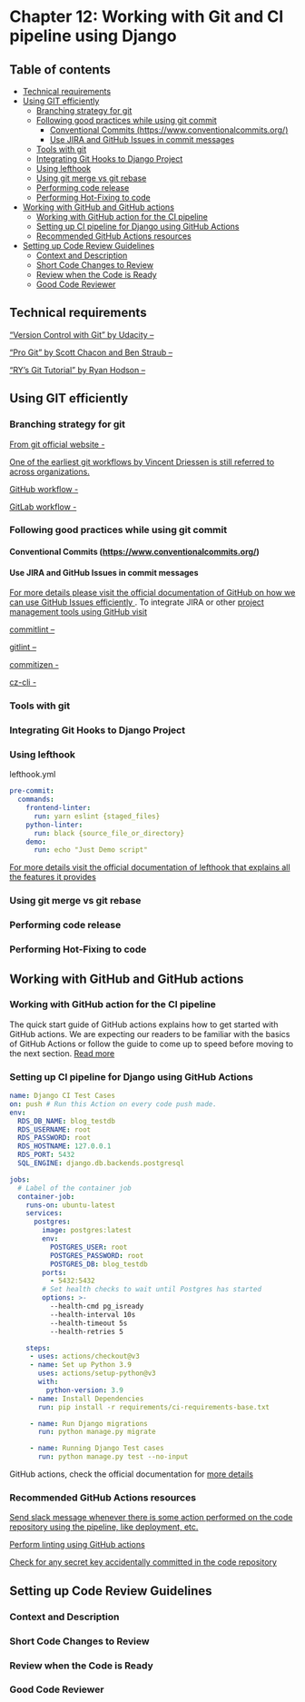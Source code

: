 # Chapter 12: Working with Git and CI pipeline using Django

## Table of contents
* [Technical requirements](#technical-requirements)
* [Using GIT efficiently](#using-git-efficiently)
    * [Branching strategy for git](#branching-strategy-for-git)
    * [Following good practices while using git commit](#following-good-practices-while-using-git-commit)
        * [Conventional Commits (https://www.conventionalcommits.org/)](#conventional-commits-https-www-conventionalcommits-org)
        * [Use JIRA and GitHub Issues in commit messages](#use-jira-and-github-issues-in-commit-messages)
    * [Tools with git](#tools-with-git)
    * [Integrating Git Hooks to Django Project](#integrating-git-hooks-to-django-project)
    * [Using lefthook](#using-lefthook)
    * [Using git merge vs git rebase](#using-git-merge-vs-git-rebase)
    * [Performing code release](#performing-code-release)
    * [Performing Hot-Fixing to code](#performing-hot-fixing-to-code)
* [Working with GitHub and GitHub actions](#working-with-github-and-github-actions)
    * [Working with GitHub action for the CI pipeline](#working-with-github-action-for-the-ci-pipeline)
    * [Setting up CI pipeline for Django using GitHub Actions](#setting-up-ci-pipeline-for-django-using-github-actions)
    * [Recommended GitHub Actions resources](#recommended-github-actions-resources)
* [Setting up Code Review Guidelines](#setting-up-code-review-guidelines)
    * [Context and Description](#context-and-description)
    * [Short Code Changes to Review](#short-code-changes-to-review)
    * [Review when the Code is Ready](#review-when-the-code-is-ready)
    * [Good Code Reviewer](#good-code-reviewer)


## Technical requirements

[“Version Control with Git” by Udacity –](https://www.udacity.com/course/version-control-with-git--ud123)  

[“Pro Git” by Scott Chacon and Ben Straub – ](https://git-scm.com/book/en/v2) 

[“RY’s Git Tutorial” by Ryan Hodson – ](https://www.amazon.com/Rys-Git-Tutorial-Ryan-Hodson-ebook/dp/B00QFIA5OC) 


## Using GIT efficiently

### Branching strategy for git

[From git official website - ](https://git-scm.com/book/en/v2/Git-Branching-Branching-Workflows)

[One of the earliest git workflows by Vincent Driessen is still referred to across organizations. ](https://nvie.com/posts/a-successful-git-branching-model/)

[GitHub workflow - ](https://docs.github.com/en/get-started/quickstart/github-flow)

[GitLab workflow - ](https://docs.gitlab.com/ee/topics/gitlab_flow.html)

### Following good practices while using git commit

#### Conventional Commits (https://www.conventionalcommits.org/)

#### Use JIRA and GitHub Issues in commit messages

[For more details please visit the official documentation of GitHub on how we can use GitHub Issues efficiently ](https://docs.github.com/en/issues/tracking-your-work-with-issues/about-issues). 
To integrate JIRA or other [project management tools using GitHub visit ](https://github.blog/2019-10-14-introducing-autolink-references/)

[commitlint – ](https://github.com/conventional-changelog/commitlint)

[gitlint – ](https://github.com/jorisroovers/gitlint)

[commitizen - ](https://github.com/commitizen-tools/commitizen)

[cz-cli - ](https://github.com/commitizen/cz-cli)

### Tools with git

### Integrating Git Hooks to Django Project

### Using lefthook

lefthook.yml
```YAML
pre-commit: 
  commands: 
    frontend-linter: 
      run: yarn eslint {staged_files} 
    python-linter: 
      run: black {source_file_or_directory} 
    demo: 
      run: echo "Just Demo script"   
```

[For more details visit the official documentation of lefthook that explains all the features it provides](https://github.com/evilmartians/lefthook/blob/master/docs/usage.md)

### Using git merge vs git rebase

### Performing code release

### Performing Hot-Fixing to code

## Working with GitHub and GitHub actions

### Working with GitHub action for the CI pipeline
The quick start guide of GitHub actions explains how to get started with GitHub actions. We are expecting our readers to be familiar with the basics of GitHub Actions or follow the guide to come up to speed before moving to the next section. 
[Read more](https://docs.github.com/en/actions/quickstart)

### Setting up CI pipeline for Django using GitHub Actions

```YAML
name: Django CI Test Cases 
on: push # Run this Action on every code push made. 
env: 
  RDS_DB_NAME: blog_testdb 
  RDS_USERNAME: root 
  RDS_PASSWORD: root 
  RDS_HOSTNAME: 127.0.0.1 
  RDS_PORT: 5432 
  SQL_ENGINE: django.db.backends.postgresql     

jobs: 
  # Label of the container job 
  container-job: 
    runs-on: ubuntu-latest 
    services: 
      postgres: 
        image: postgres:latest 
        env: 
          POSTGRES_USER: root 
          POSTGRES_PASSWORD: root 
          POSTGRES_DB: blog_testdb 
        ports: 
          - 5432:5432 
        # Set health checks to wait until Postgres has started 
        options: >- 
          --health-cmd pg_isready 
          --health-interval 10s 
          --health-timeout 5s 
          --health-retries 5 

    steps: 
     - uses: actions/checkout@v3 
     - name: Set up Python 3.9 
       uses: actions/setup-python@v3 
       with: 
         python-version: 3.9 
     - name: Install Dependencies 
       run: pip install -r requirements/ci-requirements-base.txt 

     - name: Run Django migrations 
       run: python manage.py migrate 

     - name: Running Django Test cases 
       run: python manage.py test --no-input 
```

GitHub actions, check the official documentation for [more details](https://docs.github.com/en/actions/using-workflows/events-that-trigger-workflows)

### Recommended GitHub Actions resources

[Send slack message whenever there is some action performed on the code repository using the pipeline, like deployment, etc. ](https://github.com/marketplace/actions/slack-send)

[Perform linting using GitHub actions ](https://github.com/marketplace/actions/super-linter)

[Check for any secret key accidentally committed in the code repository ](https://github.com/marketplace/actions/trufflehog-oss)

## Setting up Code Review Guidelines

### Context and Description

### Short Code Changes to Review

### Review when the Code is Ready

### Good Code Reviewer
